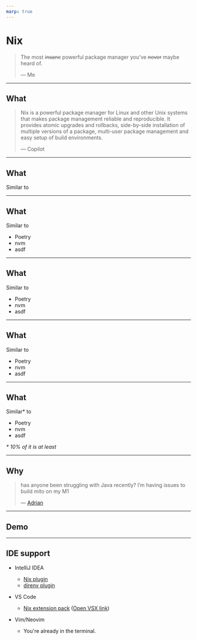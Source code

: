 ```yaml
---
marp: true
---
```


# Nix

> The most ~~insane~~ powerful package manager you've ~~never~~ maybe heard of.
>
> &mdash; Me

---

## What

> Nix is a powerful package manager for Linux and other Unix systems that makes
> package management reliable and reproducible. It provides atomic upgrades and
> rollbacks, side-by-side installation of multiple versions of a package,
> multi-user package management and easy setup of build environments.
>
> &mdash; Copilot

---

## What

Similar to

---

## What

Similar to

- Poetry
- nvm
- asdf

---

## What

Similar to

- Poetry
- nvm
- asdf

---

## What

Similar to

- Poetry
- nvm
- asdf

---

## What

Similar* to

- Poetry
- nvm
- asdf

<!-- markdownlint-disable-next-line MD036 -->
_* 10% of it is at least_

---

## Why

> has anyone been struggling with Java recently? I’m having issues to build
> mito on my M1
>
> &mdash; [Adrian](https://strise.slack.com/archives/C05V95CPJNS/p1709107078009879)

[Nix plugin]: https://plugins.jetbrains.com/plugin/8607-nixidea
[direnv plugin]: https://plugins.jetbrains.com/plugin/15285-direnv-integration
[Nix extension pack]: https://marketplace.visualstudio.com/items?itemName=pinage404.nix-extension-pack
[Open VSX link]: https://open-vsx.org/extension/pinage404/nix-extension-pack

---

## Demo

---

## IDE support

- IntelliJ IDEA

  - [Nix plugin]
  - [direnv plugin]

- VS Code

  - [Nix extension pack]
    ([Open VSX link])

- Vim/Neovim
  - You're already in the terminal.
